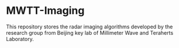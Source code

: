 # MWTT-Imaging
This repository stores the radar imaging algorithms developed by the research group from Beijing key lab of Millimeter Wave and Teraherts Laboratory.
